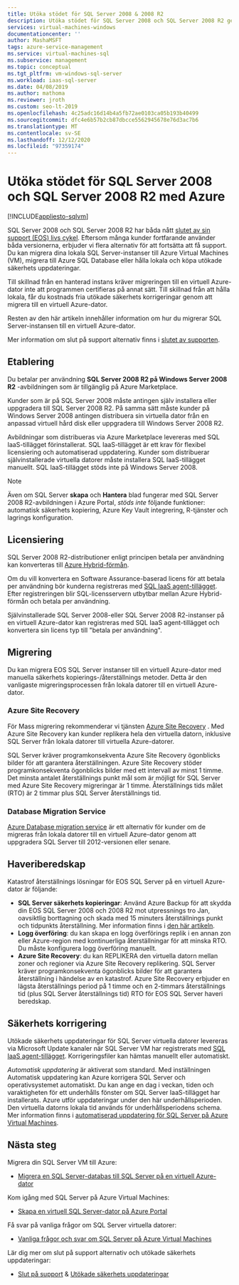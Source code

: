 ```yaml
---
title: Utöka stödet för SQL Server 2008 & 2008 R2
description: Utöka stödet för SQL Server 2008 och SQL Server 2008 R2 genom att migrera din SQL Server instans till Azure eller köpa utökad support för att hålla instanserna lokalt.
services: virtual-machines-windows
documentationcenter: ''
author: MashaMSFT
tags: azure-service-management
ms.service: virtual-machines-sql
ms.subservice: management
ms.topic: conceptual
ms.tgt_pltfrm: vm-windows-sql-server
ms.workload: iaas-sql-server
ms.date: 04/08/2019
ms.author: mathoma
ms.reviewer: jroth
ms.custom: seo-lt-2019
ms.openlocfilehash: 4c25adc16d14b4a5fb72ae0103ca05b193b40499
ms.sourcegitcommit: dfc4e6b57b2cb87dbcce5562945678e76d3ac7b6
ms.translationtype: MT
ms.contentlocale: sv-SE
ms.lasthandoff: 12/12/2020
ms.locfileid: "97359174"
---
```

# <a name="extend-support-for-sql-server-2008-and-sql-server-2008-r2-with-azure"></a>Utöka stödet för SQL Server 2008 och SQL Server 2008 R2 med Azure
[!INCLUDE[appliesto-sqlvm](../../includes/appliesto-sqlvm.md)]

SQL Server 2008 och SQL Server 2008 R2 har båda nått [slutet av sin support (EOS) livs cykel](https://www.microsoft.com/sql-server/sql-server-2008). Eftersom många kunder fortfarande använder båda versionerna, erbjuder vi flera alternativ för att fortsätta att få support. Du kan migrera dina lokala SQL Server-instanser till Azure Virtual Machines (VM), migrera till Azure SQL Database eller hålla lokala och köpa utökade säkerhets uppdateringar.

Till skillnad från en hanterad instans kräver migreringen till en virtuell Azure-dator inte att programmen certifieras på annat sätt. Till skillnad från att hålla lokala, får du kostnads fria utökade säkerhets korrigeringar genom att migrera till en virtuell Azure-dator.

Resten av den här artikeln innehåller information om hur du migrerar SQL Server-instansen till en virtuell Azure-dator.

Mer information om slut på support alternativ finns i [slutet av supporten](/sql/sql-server/end-of-support/sql-server-end-of-life-overview).

## <a name="provisioning"></a>Etablering

Du betalar per användning **SQL Server 2008 R2 på Windows Server 2008 R2** -avbildningen som är tillgänglig på Azure Marketplace.

Kunder som är på SQL Server 2008 måste antingen själv installera eller uppgradera till SQL Server 2008 R2. På samma sätt måste kunder på Windows Server 2008 antingen distribuera sin virtuella dator från en anpassad virtuell hård disk eller uppgradera till Windows Server 2008 R2.

Avbildningar som distribueras via Azure Marketplace levereras med SQL IaaS-tillägget förinstallerat. SQL IaaS-tillägget är ett krav för flexibel licensiering och automatiserad uppdatering. Kunder som distribuerar självinstallerade virtuella datorer måste installera SQL IaaS-tillägget manuellt. SQL IaaS-tillägget stöds inte på Windows Server 2008.

> [!NOTE]
> Även om SQL Server **skapa** och **Hantera** blad fungerar med SQL Server 2008 R2-avbildningen i Azure Portal, _stöds inte_ följande funktioner: automatisk säkerhets kopiering, Azure Key Vault integrering, R-tjänster och lagrings konfiguration.

## <a name="licensing"></a>Licensiering
SQL Server 2008 R2-distributioner enligt principen betala per användning kan konverteras till [Azure Hybrid-förmån](https://azure.microsoft.com/pricing/hybrid-benefit/).

Om du vill konvertera en Software Assurance-baserad licens för att betala per användning bör kunderna registreras med [SQL IaaS agent-tillägget](sql-agent-extension-manually-register-single-vm.md). Efter registreringen blir SQL-licensservern utbytbar mellan Azure Hybrid-förmån och betala per användning.

Självinstallerade SQL Server 2008-eller SQL Server 2008 R2-instanser på en virtuell Azure-dator kan registreras med SQL IaaS agent-tillägget och konvertera sin licens typ till "betala per användning".

## <a name="migration"></a>Migrering
Du kan migrera EOS SQL Server instanser till en virtuell Azure-dator med manuella säkerhets kopierings-/återställnings metoder. Detta är den vanligaste migreringsprocessen från lokala datorer till en virtuell Azure-dator.

### <a name="azure-site-recovery"></a>Azure Site Recovery

För Mass migrering rekommenderar vi tjänsten [Azure Site Recovery](../../../site-recovery/site-recovery-overview.md) . Med Azure Site Recovery kan kunder replikera hela den virtuella datorn, inklusive SQL Server från lokala datorer till virtuella Azure-datorer.

SQL Server kräver programkonsekventa Azure Site Recovery ögonblicks bilder för att garantera återställningen. Azure Site Recovery stöder programkonsekventa ögonblicks bilder med ett intervall av minst 1 timme. Det minsta antalet återställnings punkt mål som är möjligt för SQL Server med Azure Site Recovery migreringar är 1 timme. Återställnings tids målet (RTO) är 2 timmar plus SQL Server återställnings tid.

### <a name="database-migration-service"></a>Database Migration Service

[Azure Database migration service](../../../dms/dms-overview.md) är ett alternativ för kunder om de migreras från lokala datorer till en virtuell Azure-dator genom att uppgradera SQL Server till 2012-versionen eller senare.

## <a name="disaster-recovery"></a>Haveriberedskap

Katastrof återställnings lösningar för EOS SQL Server på en virtuell Azure-dator är följande:

- **SQL Server säkerhets kopieringar**: Använd Azure Backup för att skydda din EOS SQL Server 2008 och 2008 R2 mot utpressnings tro Jan, oavsiktlig borttagning och skada med 15 minuters återställnings punkt och tidpunkts återställning. Mer information finns i [den här artikeln](../../../backup/sql-support-matrix.md#scenario-support).
- **Logg överföring**: du kan skapa en logg överförings replik i en annan zon eller Azure-region med kontinuerliga återställningar för att minska RTO. Du måste konfigurera logg överföring manuellt.
- **Azure Site Recovery**: du kan REPLIKERA den virtuella datorn mellan zoner och regioner via Azure Site Recovery replikering. SQL Server kräver programkonsekventa ögonblicks bilder för att garantera återställning i händelse av en katastrof. Azure Site Recovery erbjuder en lägsta återställnings period på 1 timme och en 2-timmars återställnings tid (plus SQL Server återställnings tid) RTO för EOS SQL Server haveri beredskap.

## <a name="security-patching"></a>Säkerhets korrigering

Utökade säkerhets uppdateringar för SQL Server virtuella datorer levereras via Microsoft Update kanaler när SQL Server VM har registrerats med [SQL IaaS agent-tillägget](sql-agent-extension-manually-register-single-vm.md). Korrigeringsfiler kan hämtas manuellt eller automatiskt.

*Automatisk uppdatering* är aktiverat som standard. Med inställningen Automatisk uppdatering kan Azure korrigera SQL Server och operativsystemet automatiskt. Du kan ange en dag i veckan, tiden och varaktigheten för ett underhålls fönster om SQL Server IaaS-tillägget har installerats. Azure utför uppdateringar under den här underhållsperioden. Den virtuella datorns lokala tid används för underhållsperiodens schema. Mer information finns i [automatiserad uppdatering för SQL Server på Azure Virtual Machines](automated-patching.md).


## <a name="next-steps"></a>Nästa steg

Migrera din SQL Server VM till Azure:

* [Migrera en SQL Server-databas till SQL Server på en virtuell Azure-dator](migrate-to-vm-from-sql-server.md)

Kom igång med SQL Server på Azure Virtual Machines:

* [Skapa en virtuell SQL Server-dator på Azure Portal](sql-vm-create-portal-quickstart.md)

Få svar på vanliga frågor om SQL Server virtuella datorer:

* [Vanliga frågor och svar om SQL Server på Azure Virtual Machines](frequently-asked-questions-faq.md)

Lär dig mer om slut på support alternativ och utökade säkerhets uppdateringar:

* [Slut på support](/sql/sql-server/end-of-support/sql-server-end-of-life-overview)  &  [Utökade säkerhets uppdateringar](/sql/sql-server/end-of-support/sql-server-extended-security-updates)